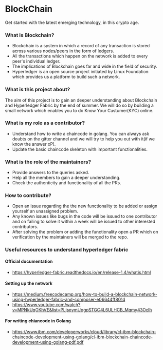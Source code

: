 # BlockChain
Get started with the latest emerging technology, in this crypto age.
### What is Blockchain?
- Blockchain is a system in which a record of any transaction is stored across various nodes/peers in the form of ledgers.
- All the transactions which happen on the network is added to every peer's individual ledger.
- The implications of Blockchain goes far and wide in the field of security.
- Hyperledger is an open source project initiated by Linux Foundation which provides us a platform to build such a network.
### What is this project about?
The aim of this project is to gain an deeper understanding about Blockchain and Hyperledger Fabric by the end of summer. We will do so by building a small network which enables you to do Know Your Custumer(KYC) online. 
### What is my role as a contributor?
- Understand how to write a chaincode in golang. You can always ask doubts on the gitter channel and we will try to help you out with it(if we know the answer xP).
- Update the basic chaincode skeleton with important functionalities.
### What is the role of the maintainers?
- Provide answers to the queries asked.
- Help all the members to gain a deeper understanding.
- Check the authenticity and functionality of all the PRs.
### How to contribute?
- Open an issue regarding the the new functionality to be added or assign yourself an unassigned problem.
- Any known issues like bugs in the code will be issued to one contributor and on failing to solve it within a week will be issued to other interested contributors.
- After solving the problem or adding the functionality open a PR which on verification by the maintainers will be merged to the repo.
### Useful resources to understand hyperledger fabric
#### Official documentation
- https://hyperledger-fabric.readthedocs.io/en/release-1.4/whatis.html
#### Setting up the network
- https://medium.freecodecamp.org/how-to-build-a-blockchain-network-using-hyperledger-fabric-and-composer-e06644ff801d
- https://www.youtube.com/watch?v=MPNkUqOKhVE&list=PLjsqymUqgpSTGC4L6ULHCB_Mqmy43OcIh
#### For writing chiancode in Golang
- https://www.ibm.com/developerworks/cloud/library/cl-ibm-blockchain-chaincode-development-using-golang/cl-ibm-blockchain-chaincode-development-using-golang-pdf.pdf

